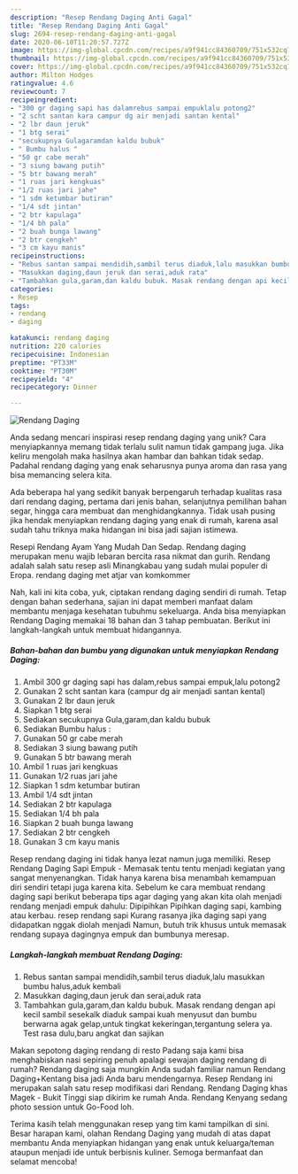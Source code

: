 ```yaml
---
description: "Resep Rendang Daging Anti Gagal"
title: "Resep Rendang Daging Anti Gagal"
slug: 2694-resep-rendang-daging-anti-gagal
date: 2020-06-10T11:20:57.727Z
image: https://img-global.cpcdn.com/recipes/a9f941cc84360709/751x532cq70/rendang-daging-foto-resep-utama.jpg
thumbnail: https://img-global.cpcdn.com/recipes/a9f941cc84360709/751x532cq70/rendang-daging-foto-resep-utama.jpg
cover: https://img-global.cpcdn.com/recipes/a9f941cc84360709/751x532cq70/rendang-daging-foto-resep-utama.jpg
author: Milton Hodges
ratingvalue: 4.6
reviewcount: 7
recipeingredient:
- "300 gr daging sapi has dalamrebus sampai empuklalu potong2"
- "2 scht santan kara campur dg air menjadi santan kental"
- "2 lbr daun jeruk"
- "1 btg serai"
- "secukupnya Gulagaramdan kaldu bubuk"
- " Bumbu halus "
- "50 gr cabe merah"
- "3 siung bawang putih"
- "5 btr bawang merah"
- "1 ruas jari kengkuas"
- "1/2 ruas jari jahe"
- "1 sdm ketumbar butiran"
- "1/4 sdt jintan"
- "2 btr kapulaga"
- "1/4 bh pala"
- "2 buah bunga lawang"
- "2 btr cengkeh"
- "3 cm kayu manis"
recipeinstructions:
- "Rebus santan sampai mendidih,sambil terus diaduk,lalu masukkan bumbu halus,aduk kembali"
- "Masukkan daging,daun jeruk dan serai,aduk rata"
- "Tambahkan gula,garam,dan kaldu bubuk. Masak rendang dengan api kecil sambil sesekalk diaduk sampai kuah menyusut dan bumbu berwarna agak gelap,untuk tingkat kekeringan,tergantung selera ya. Test rasa dulu,baru angkat dan sajikan"
categories:
- Resep
tags:
- rendang
- daging

katakunci: rendang daging 
nutrition: 220 calories
recipecuisine: Indonesian
preptime: "PT33M"
cooktime: "PT30M"
recipeyield: "4"
recipecategory: Dinner

---
```



![Rendang Daging](https://img-global.cpcdn.com/recipes/a9f941cc84360709/751x532cq70/rendang-daging-foto-resep-utama.jpg)

Anda sedang mencari inspirasi resep rendang daging yang unik? Cara menyiapkannya memang tidak terlalu sulit namun tidak gampang juga. Jika keliru mengolah maka hasilnya akan hambar dan bahkan tidak sedap. Padahal rendang daging yang enak seharusnya punya aroma dan rasa yang bisa memancing selera kita.

Ada beberapa hal yang sedikit banyak berpengaruh terhadap kualitas rasa dari rendang daging, pertama dari jenis bahan, selanjutnya pemilihan bahan segar, hingga cara membuat dan menghidangkannya. Tidak usah pusing jika hendak menyiapkan rendang daging yang enak di rumah, karena asal sudah tahu triknya maka hidangan ini bisa jadi sajian istimewa.

Resepi Rendang Ayam Yang Mudah Dan Sedap. Rendang daging merupakan menu wajib lebaran bercita rasa nikmat dan gurih. Rendang adalah salah satu resep asli Minangkabau yang sudah mulai populer di Eropa. rendang daging met atjar van komkommer


Nah, kali ini kita coba, yuk, ciptakan rendang daging sendiri di rumah. Tetap dengan bahan sederhana, sajian ini dapat memberi manfaat dalam membantu menjaga kesehatan tubuhmu sekeluarga. Anda bisa menyiapkan Rendang Daging memakai 18 bahan dan 3 tahap pembuatan. Berikut ini langkah-langkah untuk membuat hidangannya.

<!--inarticleads1-->

##### Bahan-bahan dan bumbu yang digunakan untuk menyiapkan Rendang Daging:

1. Ambil 300 gr daging sapi has dalam,rebus sampai empuk,lalu potong2
1. Gunakan 2 scht santan kara (campur dg air menjadi santan kental)
1. Gunakan 2 lbr daun jeruk
1. Siapkan 1 btg serai
1. Sediakan secukupnya Gula,garam,dan kaldu bubuk
1. Sediakan  Bumbu halus :
1. Gunakan 50 gr cabe merah
1. Sediakan 3 siung bawang putih
1. Gunakan 5 btr bawang merah
1. Ambil 1 ruas jari kengkuas
1. Gunakan 1/2 ruas jari jahe
1. Siapkan 1 sdm ketumbar butiran
1. Ambil 1/4 sdt jintan
1. Sediakan 2 btr kapulaga
1. Sediakan 1/4 bh pala
1. Siapkan 2 buah bunga lawang
1. Sediakan 2 btr cengkeh
1. Gunakan 3 cm kayu manis


Resep rendang daging ini tidak hanya lezat namun juga memiliki. Resep Rendang Daging Sapi Empuk - Memasak tentu tentu menjadi kegiatan yang sangat menyenangkan. Tidak hanya karena bisa menambah kemampuan diri sendiri tetapi juga karena kita. Sebelum ke cara membuat rendang daging sapi berikut beberapa tips agar daging yang akan kita olah menjadi rendang menjadi empuk dahulu: Dipipihkan Pipihkan daging sapi, kambing atau kerbau. resep rendang sapi Kurang rasanya jika daging sapi yang didapatkan nggak diolah menjadi Namun, butuh trik khusus untuk memasak rendang supaya dagingnya empuk dan bumbunya meresap. 

<!--inarticleads2-->

##### Langkah-langkah membuat Rendang Daging:

1. Rebus santan sampai mendidih,sambil terus diaduk,lalu masukkan bumbu halus,aduk kembali
1. Masukkan daging,daun jeruk dan serai,aduk rata
1. Tambahkan gula,garam,dan kaldu bubuk. Masak rendang dengan api kecil sambil sesekalk diaduk sampai kuah menyusut dan bumbu berwarna agak gelap,untuk tingkat kekeringan,tergantung selera ya. Test rasa dulu,baru angkat dan sajikan


Makan sepotong daging rendang di resto Padang saja kami bisa menghabiskan nasi sepiring penuh apalagi sewajan daging rendang di rumah? Rendang daging saja mungkin Anda sudah familiar namun Rendang Daging+Kentang bisa jadi Anda baru mendengarnya. Resep Rendang ini merupakan salah satu resep modifikasi dari Rendang. Rendang Daging khas Magek - Bukit Tinggi siap dikirim ke rumah Anda. Rendang Kenyang sedang photo session untuk Go-Food loh. 

Terima kasih telah menggunakan resep yang tim kami tampilkan di sini. Besar harapan kami, olahan Rendang Daging yang mudah di atas dapat membantu Anda menyiapkan hidangan yang enak untuk keluarga/teman ataupun menjadi ide untuk berbisnis kuliner. Semoga bermanfaat dan selamat mencoba!
